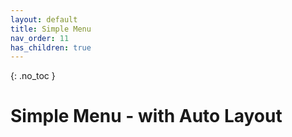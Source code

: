 ```yaml
---
layout: default
title: Simple Menu
nav_order: 11
has_children: true
---
```


{: .no_toc }

# Simple Menu - with Auto Layout